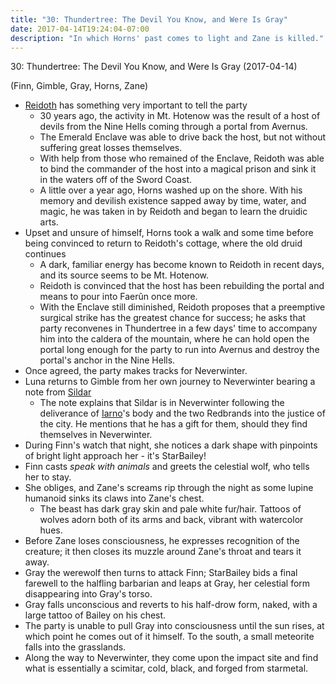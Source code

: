 ```yaml
---
title: "30: Thundertree: The Devil You Know, and Were Is Gray"
date: 2017-04-14T19:24:04-07:00
description: "In which Horns' past comes to light and Zane is killed."
---
```


30: Thundertree: The Devil You Know, and Were Is Gray (2017-04-14)

(Finn, Gimble, Gray, Horns, Zane)

- [Reidoth](../non-player-characters/#wiki-toc-reidoth) has something very important to tell the party
  - 30 years ago, the activity in Mt. Hotenow was the result of a host of devils from the Nine Hells coming through a portal from Avernus.
  - The Emerald Enclave was able to drive back the host, but not without suffering great losses themselves.
  - With help from those who remained of the Enclave, Reidoth was able to bind the commander of the host into a magical prison and sink it in the waters off of the Sword Coast.
  - A little over a year ago, Horns washed up on the shore. With his memory and devilish existence sapped away by time, water, and magic, he was taken in by Reidoth and began to learn the druidic arts.
- Upset and unsure of himself, Horns took a walk and some time before being convinced to return to Reidoth's cottage, where the old druid continues
  - A dark, familiar energy has become known to Reidoth in recent days, and its source seems to be Mt. Hotenow.
  - Reidoth is convinced that the host has been rebuilding the portal and means to pour into Faerûn once more.
  - With the Enclave still diminished, Reidoth proposes that a preemptive surgical strike has the greatest chance for success; he asks that party reconvenes in Thundertree in a few days' time to accompany him into the caldera of the mountain, where he can hold open the portal long enough for the party to run into Avernus and destroy the portal's anchor in the Nine Hells.
- Once agreed, the party makes tracks for Neverwinter.
- Luna returns to Gimble from her own journey to Neverwinter bearing a note from [Sildar](../non-player-characters/#wiki-toc-sildar-hallwinter)
  - The note explains that Sildar is in Neverwinter following the deliverance of [Iarno](../non-player-characters/#wiki-toc-iarno)'s body and the two Redbrands into the justice of the city. He mentions that he has a gift for them, should they find themselves in Neverwinter.
- During Finn's watch that night, she notices a dark shape with pinpoints of bright light approach her - it's StarBailey!
- Finn casts _speak with animals_ and greets the celestial wolf, who tells her to stay.
- She obliges, and Zane's screams rip through the night as some lupine humanoid sinks its claws into Zane's chest.
  - The beast has dark gray skin and pale white fur/hair. Tattoos of wolves adorn both of its arms and back, vibrant with watercolor hues.
- Before Zane loses consciousness, he expresses recognition of the creature; it then closes its muzzle around Zane's throat and tears it away.
- Gray the werewolf then turns to attack Finn; StarBailey bids a final farewell to the halfling barbarian and leaps at Gray, her celestial form disappearing into Gray's torso.
- Gray falls unconscious and reverts to his half-drow form, naked, with a large tattoo of Bailey on his chest.
- The party is unable to pull Gray into consciousness until the sun rises, at which point he comes out of it himself. To the south, a small meteorite falls into the grasslands.
- Along the way to Neverwinter, they come upon the impact site and find what is essentially a scimitar, cold, black, and forged from starmetal.
